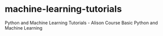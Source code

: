 # machine-learning-tutorials
Python and Machine Learning Tutorials - Alison Course
Basic Python and Machine Learning

